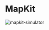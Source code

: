 # MapKit 

![mapkit-simulator](https://user-images.githubusercontent.com/50370915/167252780-dab77e1a-d9d6-49f4-a1bf-9ed1cce9440f.png)
